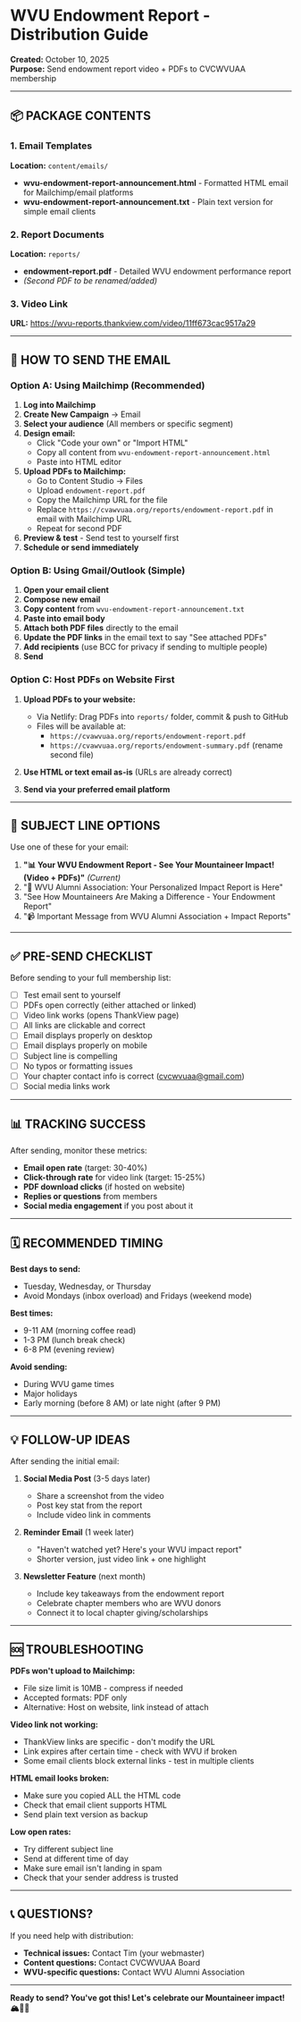 # WVU Endowment Report - Distribution Guide

**Created:** October 10, 2025  
**Purpose:** Send endowment report video + PDFs to CVCWVUAA membership

---

## 📦 PACKAGE CONTENTS

### 1. Email Templates
**Location:** `content/emails/`

- **wvu-endowment-report-announcement.html** - Formatted HTML email for Mailchimp/email platforms
- **wvu-endowment-report-announcement.txt** - Plain text version for simple email clients

### 2. Report Documents
**Location:** `reports/`

- **endowment-report.pdf** - Detailed WVU endowment performance report
- *(Second PDF to be renamed/added)*

### 3. Video Link
**URL:** https://wvu-reports.thankview.com/video/11ff673cac9517a29

---

## 📧 HOW TO SEND THE EMAIL

### Option A: Using Mailchimp (Recommended)

1. **Log into Mailchimp**
2. **Create New Campaign** → Email
3. **Select your audience** (All members or specific segment)
4. **Design email:**
   - Click "Code your own" or "Import HTML"
   - Copy all content from `wvu-endowment-report-announcement.html`
   - Paste into HTML editor
5. **Upload PDFs to Mailchimp:**
   - Go to Content Studio → Files
   - Upload `endowment-report.pdf` 
   - Copy the Mailchimp URL for the file
   - Replace `https://cvawvuaa.org/reports/endowment-report.pdf` in email with Mailchimp URL
   - Repeat for second PDF
6. **Preview & test** - Send test to yourself first
7. **Schedule or send immediately**

### Option B: Using Gmail/Outlook (Simple)

1. **Open your email client**
2. **Compose new email**
3. **Copy content** from `wvu-endowment-report-announcement.txt`
4. **Paste into email body**
5. **Attach both PDF files** directly to the email
6. **Update the PDF links** in the email text to say "See attached PDFs"
7. **Add recipients** (use BCC for privacy if sending to multiple people)
8. **Send**

### Option C: Host PDFs on Website First

1. **Upload PDFs to your website:**
   - Via Netlify: Drag PDFs into `reports/` folder, commit & push to GitHub
   - Files will be available at:
     - `https://cvawvuaa.org/reports/endowment-report.pdf`
     - `https://cvawvuaa.org/reports/endowment-summary.pdf` (rename second file)

2. **Use HTML or text email as-is** (URLs are already correct)

3. **Send via your preferred email platform**

---

## 📝 SUBJECT LINE OPTIONS

Use one of these for your email:

1. **"📊 Your WVU Endowment Report - See Your Mountaineer Impact! (Video + PDFs)"** *(Current)*
2. "🎥 WVU Alumni Association: Your Personalized Impact Report is Here"
3. "See How Mountaineers Are Making a Difference - Your Endowment Report"
4. "📹 Important Message from WVU Alumni Association + Impact Reports"

---

## ✅ PRE-SEND CHECKLIST

Before sending to your full membership list:

- [ ] Test email sent to yourself
- [ ] PDFs open correctly (either attached or linked)
- [ ] Video link works (opens ThankView page)
- [ ] All links are clickable and correct
- [ ] Email displays properly on desktop
- [ ] Email displays properly on mobile
- [ ] Subject line is compelling
- [ ] No typos or formatting issues
- [ ] Your chapter contact info is correct (cvcwvuaa@gmail.com)
- [ ] Social media links work

---

## 📊 TRACKING SUCCESS

After sending, monitor these metrics:

- **Email open rate** (target: 30-40%)
- **Click-through rate** for video link (target: 15-25%)
- **PDF download clicks** (if hosted on website)
- **Replies or questions** from members
- **Social media engagement** if you post about it

---

## 🗓️ RECOMMENDED TIMING

**Best days to send:**
- Tuesday, Wednesday, or Thursday
- Avoid Mondays (inbox overload) and Fridays (weekend mode)

**Best times:**
- 9-11 AM (morning coffee read)
- 1-3 PM (lunch break check)
- 6-8 PM (evening review)

**Avoid sending:**
- During WVU game times
- Major holidays
- Early morning (before 8 AM) or late night (after 9 PM)

---

## 💡 FOLLOW-UP IDEAS

After sending the initial email:

1. **Social Media Post** (3-5 days later)
   - Share a screenshot from the video
   - Post key stat from the report
   - Include video link in comments

2. **Reminder Email** (1 week later)
   - "Haven't watched yet? Here's your WVU impact report"
   - Shorter version, just video link + one highlight

3. **Newsletter Feature** (next month)
   - Include key takeaways from the endowment report
   - Celebrate chapter members who are WVU donors
   - Connect it to local chapter giving/scholarships

---

## 🆘 TROUBLESHOOTING

**PDFs won't upload to Mailchimp:**
- File size limit is 10MB - compress if needed
- Accepted formats: PDF only
- Alternative: Host on website, link instead of attach

**Video link not working:**
- ThankView links are specific - don't modify the URL
- Link expires after certain time - check with WVU if broken
- Some email clients block external links - test in multiple clients

**HTML email looks broken:**
- Make sure you copied ALL the HTML code
- Check that email client supports HTML
- Send plain text version as backup

**Low open rates:**
- Try different subject line
- Send at different time of day
- Make sure email isn't landing in spam
- Check that your sender address is trusted

---

## 📞 QUESTIONS?

If you need help with distribution:
- **Technical issues:** Contact Tim (your webmaster)
- **Content questions:** Contact CVCWVUAA Board
- **WVU-specific questions:** Contact WVU Alumni Association

---

**Ready to send? You've got this! Let's celebrate our Mountaineer impact! 🏔️💙💛**
